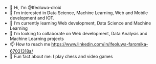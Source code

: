 - 👋 Hi, I’m @Ifeoluwa-droid
- 👀 I’m interested in Data Science, Machine Learning, Web and Mobile development and IOT.
- 🌱 I’m currently learning Web development, Data Science and Machine Learning
- 💞️ I’m looking to collaborate on Web development, Data Analysis and Machine Learning projects
- 📫 How to reach me https://www.linkedin.com/in/ifeoluwa-faromika-67031318a/
- 🌻 Fun fact about me: I play chess and video games 

<!---
Ifeoluwa-droid/Ifeoluwa-droid is a ✨ special ✨ repository because its `README.md` (this file) appears on your GitHub profile.
You can click the Preview link to take a look at your changes.
--->
